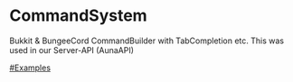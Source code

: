# CommandSystem
Bukkit &amp; BungeeCord CommandBuilder with TabCompletion etc.
This was used in our Server-API (AunaAPI)

[#Examples](https://github.com/FebbanHD123/FCommand/tree/master/examples)
